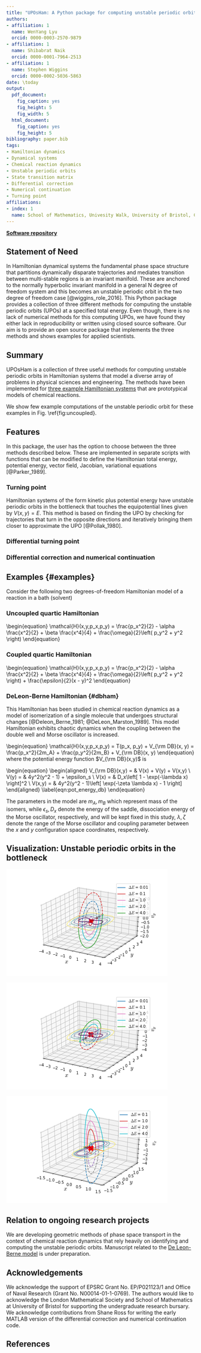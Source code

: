 ```yaml
---
title: "UPOsHam: A Python package for computing unstable periodic orbits in two degrees of freedom Hamiltonian systems"
authors:
- affiliation: 1
  name: WenYang Lyu
  orcid: 0000-0003-2570-9879
- affiliation: 1
  name: Shibabrat Naik
  orcid: 0000-0001-7964-2513
- affiliation: 1
  name: Stephen Wiggins
  orcid: 0000-0002-5036-5863
date: \today
output:
  pdf_document:
    fig_caption: yes
    fig_height: 5
    fig_width: 5
  html_document:
    fig_caption: yes
    fig_height: 5
bibliography: paper.bib
tags:
- Hamiltonian dynamics
- Dynamical systems
- Chemical reaction dynamics
- Unstable periodic orbits
- State transition matrix
- Differential correction
- Numerical continuation
- Turning point
affiliations:
- index: 1
  name: School of Mathematics, Univesity Walk, University of Bristol, Clifton BS8 1TW, Bristol, United Kingdom
---
```


**[Software repository](https://github.com/WenYangLyu/UPOsHam)**

## Statement of Need

In Hamiltonian dynamical systems the fundamental phase space structure that partitions dynamically disparate trajectories and mediates transition between multi-stable regions is an invariant manifold. These are anchored to the normally hyperbolic invariant manifold in a general N degree of freedom system and this becomes an unstable periodic orbit in the two degree of freedom case [@wiggins_role_2016]. This Python package provides a collection of three different methods for computing the unstable periodic orbits (UPOs) at a specified total energy. Even though, there is no lack of numerical methods for this computing UPOs, we have found they either lack in reproducibility or written using closed source software. Our aim is to provide an open source package that implements the three methods and shows examples for applied scientists.

## Summary

UPOsHam is a collection of three useful methods for computing unstable periodic orbits in Hamiltonian systems that model a diverse array of problems in physical sciences and engineering. The methods have been implemented for [three example Hamiltonian systems](#examples) that are prototypical models of chemical reactions. 

We show few example computations of the unstable periodic orbit for these examples in Fig. \ref{fig:uncoupled}.

## Features

In this package, the user has the option to choose between the three methods described below. These are implemented in separate scripts with functions that can be modified to define the Hamiltonian total energy, potential energy, vector field, Jacobian, variational equations [@Parker_1989].   

### Turning point

Hamiltonian systems of the form kinetic plus potential energy have unstable periodic orbits in the bottleneck that touches the equipotential lines given by $V(x,y) = E$. This method is based on finding the UPO by checking for trajectories that turn in the opposite directions and iteratively bringing them closer to approximate the UPO [@Pollak_1980].

### Differential turning point


### Differential correction and numerical continuation


## Examples {#examples}

Consider the following two degrees-of-freedom Hamiltonian model of a reaction in a bath (solvent) 

### Uncoupled quartic Hamiltonian

\begin{equation}
    \mathcal{H}(x,y,p_x,p_y) = \frac{p_x^2}{2} - \alpha \frac{x^2}{2} + \beta \frac{x^4}{4} + \frac{\omega}{2}\left( p_y^2 + y^2 \right)
\end{equation}

### Coupled quartic Hamiltonian

\begin{equation}
    \mathcal{H}(x,y,p_x,p_y) = \frac{p_x^2}{2} - \alpha \frac{x^2}{2} + \beta \frac{x^4}{4} + \frac{\omega}{2}\left( p_y^2 + y^2 \right) + \frac{\epsilon}{2}(x - y)^2
\end{equation}


### DeLeon-Berne Hamiltonian {#dbham}

This Hamiltonian has been studied in chemical reaction dynamics as a model of isomerization of a single molecule that undergoes structural changes [@Deleon_Berne_1981; @DeLeon_Marston_1989]. This model Hamiltonian exhibits chaotic dynamics when the coupling between the double well and Morse oscillator is increased.

\begin{equation}
\mathcal{H}(x,y,p_x,p_y) = T(p_x, p_y) + V_{\rm DB}(x, y) = \frac{p_x^2}{2m_A} + \frac{p_y^2}{2m_B} + V_{\rm DB}(x, y)
\end{equation}    
where the potential energy function $V_{\rm DB}(x,y)$ is 

\begin{equation}
\begin{aligned}
V_{\rm DB}(x,y) = &  V(x) + V(y) + V(x,y) \\
V(y) = & 4y^2(y^2 - 1) + \epsilon_s \\
V(x) = & D_x\left[ 1 - \exp(-\lambda x) \right]^2 \\
V(x,y) = & 4y^2(y^2 - 1)\left[ \exp(-\zeta \lambda x) - 1 \right]
\end{aligned}
\label{eqn:pot_energy_db}
\end{equation}

The parameters in the model are $m_A, m_B$ which represent mass of the isomers, while $\epsilon_s, D_x$ denote the energy of the saddle, dissociation energy of the Morse oscillator, respectively, and will be kept fixed in this study, $\lambda, \zeta$ denote the range of the Morse oscillator and coupling parameter between the $x$ and $y$ configuration space coordinates, respectively.

## Visualization: Unstable periodic orbits in the bottleneck

![Uncoupled system \label{fig:uncoupled}](diffcorr_uncoupled_POfam_0dot01_0dot1_1_2_4.png)


![Coupled system \label{fig:coupled}](diffcorr_coupled_POfam_0dot01_0dot1_1_2_4.png)


![De Leon-Berne system \label{fig:deleonberne}](diffcorr_deleonberne_POfam_0dot1_1_2_4.png)


## Relation to ongoing research projects

We are developing geometric methods of phase space transport in the context of chemical reaction dynamics that rely heavily on identifying and computing the unstable periodic orbits. Manuscript related to the [De Leon-Berne model](#dbham) is under preparation.


## Acknowledgements

We acknowledge the support of EPSRC Grant No. EP/P021123/1 and Office of Naval Research (Grant No. N00014-01-1-0769). The authors would like to acknowledge the London Mathematical Society and School of Mathematics at University of Bristol for supporting the undergraduate research bursary. We acknowledge contributions from Shane Ross for writing the early MATLAB version of the differential correction and numerical continuation code.


## References

